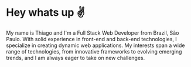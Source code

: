 <h1>Hey whats up ✌️</h1>

My name is Thiago and I'm a Full Stack Web Developer from Brazil, São Paulo. With solid experience in front-end and back-end technologies, I specialize in creating dynamic web applications. My interests span a wide range of technologies, from innovative frameworks to evolving emerging trends, and I am always eager to take on new challenges.
